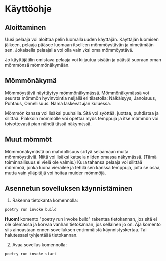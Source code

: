 # Käyttöohje

## Aloittaminen

Uusi pelaaja voi aloittaa pelin luomalla uuden käyttäjän. Käyttäjän luomisen jälkeen, pelaaja pääsee luomaan
itselleen mömmöystävän ja nimeämään sen. Jokaisella pelaajalla voi olla vain yksi oma mömmöystävä.

Jo käyttäjätilin omistava pelaaja voi kirjautua sisään ja päästä suoraan oman mömmönsä mömmönäkymään.

## Mömmönäkymä

Mömmöystävä näyttäytyy mömmönäkymässä. Mömmönäkymässä voi seurata mömmön hyvinvointia neljällä eri tilastolla:
Nälkäisyys, Janoisuus, Puhtaus, Onnellisuus. Nämä laskevat ajan kuluessa.

Mömmön kanssa voi lisäksi puuhailla. Sitä voi syöttää, juottaa, puhdistaa ja silittää.
Piakkoin mömmölle voi opettaa myös temppuja ja itse mömmön voi toivottovasti pian nähdä tässä näkymässä.

## Muut mömmöt

Mömmönäkymästä on mahdollisuus siirtyä selaamaan muita mömmöystäviä. Niitä voi lisäksi katsella niiden
omassa näkymässä. (Tämä toiminnallisuus ei vielä ole valmis.) Kuka tahansa pelaaja voi silittää mömmöä,
jonka luona vierailee ja tehdä sen kanssa temppuja, joita se osaa, mutta vain ylläpitäjä voi
hoitaa muiden mömmöjä.

## Asennetun sovelluksen käynnistäminen

1. Rakenna tietokanta komennolla:
```bash
poetry run invoke build
```

**Huom!**
komento "poetry run invoke build" rakentaa tietokannan, jos sitä ei ole olemassa ja korvaa vanhan tietokannan,
jos sellainen jo on. Aja komento siis ainoastaan ennen sovelluksen ensimmäistä käynnistyskertaa. Tai
halutessasi tyhjentäää tietokannan.

2. Avaa sovellus komennolla:
```bash
poetry run invoke start
```

